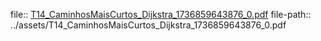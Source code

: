 file:: [T14_CaminhosMaisCurtos_Dijkstra_1736859643876_0.pdf](../assets/T14_CaminhosMaisCurtos_Dijkstra_1736859643876_0.pdf)
file-path:: ../assets/T14_CaminhosMaisCurtos_Dijkstra_1736859643876_0.pdf
